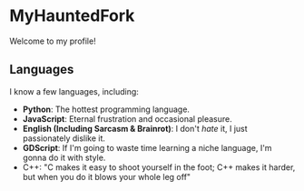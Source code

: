 # **MyHauntedFork**
Welcome to my profile!

## **Languages**
I know a few languages, including:
- **Python**: The hottest programming language.
- **JavaScript**:  Eternal frustration and occasional pleasure.
- **English (Including Sarcasm & Brainrot)**: I don't *hate* it, I just passionately dislike it.
- **GDScript**:  If I'm going to waste time learning a niche language, I'm gonna do it with style.
- C++: "C makes it easy to shoot yourself in the foot; C++ makes it harder, but when you do it blows your whole leg off"
